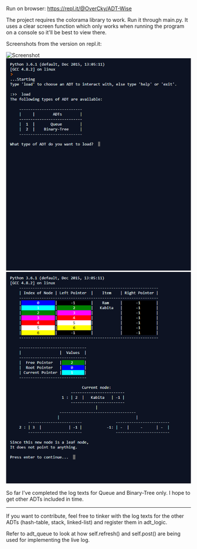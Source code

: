 Run on browser: https://repl.it/@OverCky/ADT-Wise

The project requires the colorama library to work.
Run it through main.py. It uses a clear screen function which 
only works when running the program on a console so it'll be best to 
view there.

Screenshots from the version on repl.it:

![Screenshot](ADTWIse.gif)
![Screenshot](Screenshot0.PNG)
![Screenshot](Screenshot1.PNG)

So far I've completed the log texts for Queue and Binary-Tree only.
I hope to get other ADTs included in time.

---------------------------------------

If you want to contribute, feel free to tinker with the log texts for the
other ADTs (hash-table, stack, linked-list) and register them in adt_logic.

Refer to adt_queue to look at how self.refresh() and self.post() are being used
for implementing the live log.
